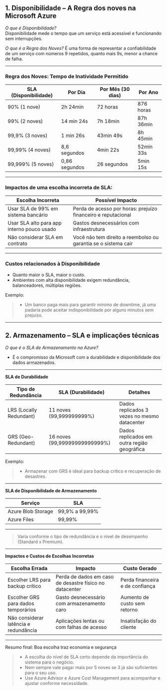 ## 1. **Disponibilidade – A Regra dos noves na Microsoft Azure**  

*O que é Disponibilidade?*  
Disponibilidade mede o tempo que um serviço está acessível e funcionando sem interrupções.
  
*O que é a Regra dos Noves?*
É uma forma de representar a confiabilidade de um serviço com números 9 repetidos, quanto mais 9s, menor a chance de falha.  

---

### **Regra dos Noves: Tempo de Inatividade Permitido**

|SLA (Disponibilidade)|Por Dia|Por Mês (30 dias)|Por Ano|
|---|---|---|---|
|90% (1 nove)|2h 24min|72 horas|876 horas|
|99% (2 noves)|14 min 24s|7h 18min|87h 36min|
|99,9% (3 noves)|1 min 26s|43min 49s|8h 45min|
|99,99% (4 noves)|8,6 segundos|4min 22s|52min 33s|
|99,999% (5 noves)|0,86 segundos|26 segundos|5min 15s|  

---
  
### **Impactos de uma escolha incorreta de SLA:**  

|Escolha Incorreta|Possível Impacto|
|---|---|
|Usar SLA de 99% em sistema bancário|Perda de acesso por horas: prejuízo financeiro e reputacional|
|Usar SLA alto para app interno pouco usado|Gastos desnecessários com infraestrutura|
|Não considerar SLA em contrato|Você não tem direito a reembolso ou garantia se o sistema cair|  

---
  
### **Custos relacionados à Disponibilidade**

- Quanto maior o SLA, maior o custo.
- Ambientes com alta disponibilidade exigem redundância, balanceadores, múltiplas regiões.

Exemplo: 
> - Um banco paga mais para garantir mínimo de downtime, já uma padaria pode aceitar indisponibilidade por alguns minutos sem prejuízo.

---

## 2. **Armazenamento – SLA e implicações técnicas**

*O que é o SLA de Armazenamento na Azure?*
- É o compromisso da Microsoft com a durabilidade e disponibilidade dos dados armazenados.

---

**SLA de Durabilidade**

|Tipo de Redundância|SLA (Durabilidade)|Detalhes|
|---|---|---|
|LRS (Locally Redundant)|11 noves (99,999999999%)|Dados replicados 3 vezes no mesmo datacenter|
|GRS (Geo-Redundant)|16 noves (99,99999999999999%)|Dados replicados em outra região geográfica|  
  
Exemplo: 
>- Armazenar com GRS é ideal para backup crítico e recuperação de desastres.

---

**SLA de Disponibilidade de Armazenamento**

|Serviço|SLA|
|---|---|
|Azure Blob Storage|99,9% a 99,99%|
|Azure Files|99,99%|

---

> Varia conforme o tipo de redundância e o nível de desempenho (Standard x Premium).

---

**Impactos e Custos de Escolhas Incorretas**

|Escolha Errada|Impacto|Custo Gerado|
|---|---|---|
|Escolher LRS para backup crítico|Perda de dados em caso de desastre físico no datacenter|Perda financeira e de confiança|
|Escolher GRS para dados temporários|Gasto desnecessário com armazenamento caro|Aumento de custo sem retorno|
|Não considerar latência e redundância|Aplicações lentas ou com falhas de acesso|Insatisfação do cliente|

---

Resumo final: Boa escolha traz economia e segurança
> - A escolha do nível de SLA certo depende da importância do sistema para o negócio.
> - Nem sempre vale pagar mais por 5 noves se 3 já são suficientes para o seu uso.
> - Use Azure Advisor e Azure Cost Management para acompanhar e ajustar conforme necessidade.